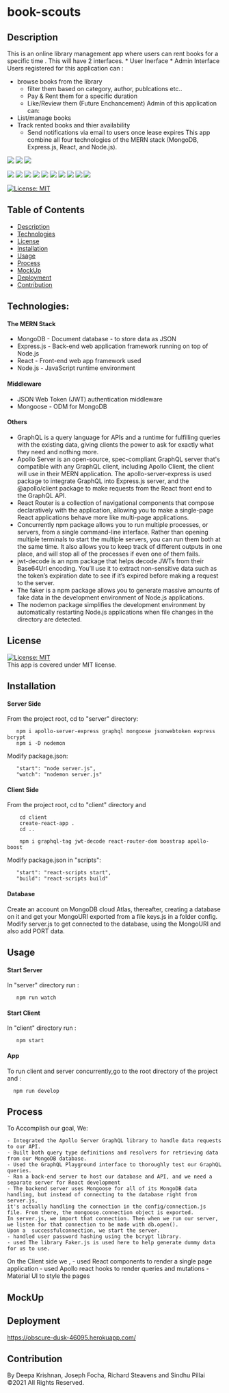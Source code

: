 # book-scouts
##  Description
This is an online library management app where users can rent books for a specific time .
This will have 2 interfaces.
	* User Inerface
	* Admin Interface
Users registered for this application can :
  - browse books from the library
	- filter them based on category, author, publcations etc..
	- Pay & Rent them for a specific duration
	- Like/Review them (Future Enchancement)
Admin of this application can:
  - List/manage books
  - Track rented books and thier availability
	- Send notifications via email to users once lease expires
This app combine all four technologies of the MERN stack (MongoDB, Express.js, React, and Node.js).

 <p align="left">
    <img src="https://img.shields.io/github/repo-size/deeparkrish/book-search-engine" />
    <img src="https://img.shields.io/github/issues/deeparkrish/book-search-engine" />
    <img src="https://img.shields.io/github/last-commit/deeparkrish/book-search-engine" >       
  </p>
  <p align="left"> 
     <img src="https://img.shields.io/github/languages/top/deeparkrish/book-search-engine"/>
    <img src="https://img.shields.io/badge/React.js-blue"  />
    <img src="https://img.shields.io/badge/-Node.js-green" />
    <img src="https://img.shields.io/badge/-Express-red" >
    <img src="https://img.shields.io/badge/-JWT-orange"/>
    <img src="https://img.shields.io/badge/-Concurrently-lightgreen"/>
    <img src="https://img.shields.io/badge/-Mongoose -pink"/>
    <img src="https://img.shields.io/badge/-ApolloServer-yellow"/>
     <img src="https://img.shields.io/badge/-jwtdecode-lightblue"/>
     <img src="https://img.shields.io/badge/-Graphql-purple"/>
</p>
   
   [![License: MIT](https://img.shields.io/badge/License-MIT-yellow.svg)](https://opensource.org/licenses/MIT)<br />




## Table of Contents 
  * [Description](#description)
  * [Technologies](#technologies)
  * [License](#license)
  * [Installation](#installation)
  * [Usage](#usage)
  * [Process](#process)
  * [MockUp](#mockup)
  * [Deployment](#deployment)
  * [Contribution](#contribution)
 
  
##  Technologies:
#### The MERN Stack
  * MongoDB - Document database - to store data as JSON
  * Express.js - Back-end web application framework running on top of Node.js
  * React - Front-end web app framework used
  * Node.js - JavaScript runtime environment
#### Middleware
 * JSON Web Token (JWT) authentication middleware
 * Mongoose - ODM for MongoDB
#### Others
 * GraphQL is a query language for APIs and a runtime for fulfilling queries with the existing data, giving clients the power to ask for exactly what they need    and nothing more. 
 * Apollo Server is an open-source, spec-compliant GraphQL server that's compatible with any GraphQL client, including Apollo Client, the client will use in      their MERN application. The apollo-server-express  is used package to integrate GraphQL into Express.js server, and the @apollo/client package to make requests from the React front end to the GraphQL API.
 * React Router is a collection of navigational components that compose declaratively with the application, allowing you to make a single-page React applications behave more like multi-page applications. 
 * Concurrently npm package allows you to run multiple processes, or servers, from a single command-line interface. Rather than opening multiple terminals to start the multiple servers, you can run them both at the same time. It also allows you to keep track of different outputs in one place, and will stop all of the processes if even one of them fails.
 * jwt-decode is an npm package that helps decode JWTs from their Base64Url encoding. You’ll use it to extract non-sensitive data such as the token’s expiration date to see if it’s expired before making a request to the server.
 * The faker is a npm package allows you to generate massive amounts of fake data in the development environment of  Node.js applications.
 * The nodemon package simplifies the development environment by automatically restarting Node.js applications when file changes in the directory are detected.


## License 
  [![License: MIT](https://img.shields.io/badge/License-MIT-yellow.svg)](https://opensource.org/licenses/MIT)<br />
  This app is covered under MIT license.
  
## Installation 
   #### Server Side 
   From the project root, cd to "server" directory:
       
       npm i apollo-server-express graphql mongoose jsonwebtoken express bcrypt
       npm i -D nodemon
   
   Modify package.json:
   
       "start": "node server.js",
       "watch": "nodemon server.js"
         
   #### Client Side 
   From the project root, cd to "client" directory and 

        cd client
        create-react-app .
        cd ..
        
        npm i graphql-tag jwt-decode react-router-dom boostrap apollo-boost 
   Modify package.json in "scripts":
   
       "start": "react-scripts start",
       "build": "react-scripts build"
   #### Database 
   Create an account on MongoDB cloud Atlas, thereafter, creating a database on it and get your MongoURI exported from a file keys.js in a folder config.
   Modify server.js to get connected to the database, using the MongoURI and also add PORT data.

## Usage 
   #### Start Server 
   In "server" directory run :
       
       npm run watch
       
   #### Start Client 
   In "client" directory run :
       
       npm start
       
   #### App 
   To run client and server concurrently,go to the root directory of the project and  : 
   
      npm run develop
  

##  Process
To Accomplish our goal, We:

	- Integrated the Apollo Server GraphQL library to handle data requests to our API.
	- Built both query type definitions and resolvers for retrieving data from our MongoDB database.
	- Used the GraphQL Playground interface to thoroughly test our GraphQL queries.
	- Ran a back-end server to host our database and API, and we need a separate server for React development
	- The backend server uses Mongoose for all of its MongoDB data handling, but instead of connecting to the database right from server.js, 
	it's actually handling the connection in the config/connection.js file. From there, the mongoose.connection object is exported. 
	In server.js, we import that connection. Then when we run our server, we listen for that connection to be made with db.open(). 
	Upon a 	successfulconnection, we start the server.
	- handled user password hashing using the bcrypt library.
	- used The library Faker.js is used here to help generate dummy data for us to use. 
On the Client side we ,
	- used React components to render a single page application 
	- used Apollo react hooks to render queries and mutations 
	-  Material UI  to style the pages 

## MockUp
   

 
## Deployment 
https://obscure-dusk-46095.herokuapp.com/

## Contribution 
By Deepa Krishnan, Joseph Focha, Richard Steavens and Sindhu Pillai  ©2021 All Rights Reserved.
